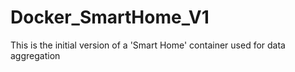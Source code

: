 # Docker_SmartHome_V1
This is the initial version of a 'Smart Home' container used for data aggregation 
